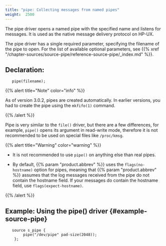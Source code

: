 ```yaml
---
title: "pipe: Collecting messages from named pipes"
weight:  2500
---
```

<!-- DISCLAIMER: This file is based on the syslog-ng Open Source Edition documentation https://github.com/balabit/syslog-ng-ose-guides/commit/2f4a52ee61d1ea9ad27cb4f3168b95408fddfdf2 and is used under the terms of The syslog-ng Open Source Edition Documentation License. The file has been modified by Axoflow. -->

The pipe driver opens a named pipe with the specified name and listens for messages. It is used as the native message delivery protocol on HP-UX.

The pipe driver has a single required parameter, specifying the filename of the pipe to open. For the list of available optional parameters, see {{% xref "/chapter-sources/source-pipe/reference-source-pipe/_index.md" %}}.


## Declaration:

```shell
   pipe(filename);
```


{{% alert title="Note" color="info" %}}

As of version 3.0.2, pipes are created automatically. In earlier versions, you had to create the pipe using the `mkfifo(1)` command.

{{% /alert %}}

Pipe is very similar to the `file()` driver, but there are a few differences, for example, `pipe()` opens its argument in read-write mode, therefore it is not recommended to be used on special files like `/proc/kmsg`.

{{% alert title="Warning" color="warning" %}}

  - It is not recommended to use `pipe()` on anything else than real pipes.

  - By default, {{% param "product.abbrev" %}} uses the `flags(no-hostname)` option for pipes, meaning that {{% param "product.abbrev" %}} assumes that the log messages received from the pipe do not contain the hostname field. If your messages do contain the hostname field, use `flags(expect-hostname)`.

{{% /alert %}}


## Example: Using the pipe() driver {#example-source-pipe}

```shell
   source s_pipe {
        pipe("/dev/pipe" pad-size(2048));
    };
```

